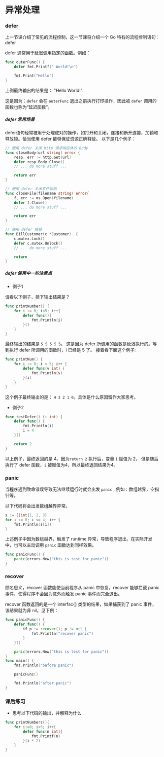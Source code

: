 # 异常处理

### defer
上一节课介绍了常见的流程控制，这一节课将介绍一个 Go 特有的流程控制语句： defer


defer 通常用于延迟调用指定的函数。例如：

``` go
func outerFunc() {
    defer fmt.Printf(" World!\n")

    fmt.Print("Hello")
}
```

上例最终输出的结果是： "Hello World!". 

这是因为：`defer` 会在 `outerFunc` 退出之前执行打印操作，因此被 `defer` 调用的函数也称为“延迟函数”。


##### defer 常用场景

defer语句经常被用于处理成对的操作，如打开和关闭，连接和断开连接，加锁和释放锁。恰当使用 defer 能够保证资源正确释放。
以下是几个例子：
``` go
// 使用 defer 关闭 http 请求响应体的 Body
func closeBody(url string) error {
    resp, err := http.Get(url)
    defer resp.Body.Close()
    // ... do more stuff ...

    return err
}
```

``` go
// 使用 defer 关闭文件句柄
func closeFile(filename string) error{
    f, err := os.Open(filename)
    defer f.Close()
    // ... do more stuff ...

    return err
}
```

``` go
// 使用 defer 解锁
func BillCustomer(c *Customer)  {
    c.mutex.Lock()
    defer c.mutex.Unlock()
    // ... do more stuff ...

    return 
}
```

##### defer 使用中一些注意点
- 例子1

请看以下例子，猜下输出结果是？

``` go
func printNumber() {
    for i := 0; i<5; i++{
        defer func(){
            fmt.Println(i)
        }()
    }
}
```

最终输出的结果是 `5 5 5 5 5`。 这是因为 defer 所调用的函数是延迟执行的。等到执行 defer 所调用的函数时，i 已经是 5 了。
接着看下面这个例子:
``` go
func printNum() {
	for i := 0; i < 5; i++ {
		defer func(v int) {
			fmt.Println(v)
		}(i)
	}
}
```
这个例子最终输出的是： `4 3 2 1 0`。具体是什么原因留作大家思考。

- 例子2

``` go
func testDefer() (i int) {
	defer func() {
        fmt.Println(i)
		i = 4
	}()

	return 2
}
```
以上例子，最终返回的是 4。因为`return 2` 执行后，变量 `i` 赋值为 2， 但是随后执行了 defer 函数，`i` 被赋值为4，所以最终返回结果为4。

### panic
当程序遇到致命错误导致无法继续运行时就会出发 `panic` , 例如：数组越界，空指针等。

以下代码将会出发数组越界异常。
``` go
s := []int{1, 2, 3}
for i := 0; i <= 4; i++ {
	fmt.Println(s[i])
}
```
上述例子中因为数组越界，触发了 runtime 异常，导致程序退出。在实际开发中，也可以主动调用 `panic` 函数达到同样效果。
``` go
func panicFunc() {
	panic(errors.New("this is test for panic"))
}
```
### recover
顾名思义，recover 函数能使当前程序从 panic 中恢复。recover 能够拦截 panic 事件，使得程序不会因为意外而触发 panic 事件而完全退出。

recover 函数返回的是一个 interfac{} 类型的结果，如果捕获到了 panic 事件，该结果就为非 nil。见下例：

``` go
func panicFunc() {
	defer func() {
		if p := recover(); p != nil {
			fmt.Println("recover panic")
		}
	}()

	panic(errors.New("this is test for panic"))
}
func main() {
	fmt.Println("before panic")

	panicFunc()

	fmt.Println("after panic")
}

```


### 课后练习
- 思考以下代码的输出，并解释为什么

``` go
func printNumbers(){
    for i:=0; i<5; i++{
        defer func(n int){
            fmt.Printf(n)
        }(i * 2)
    }
}
```
